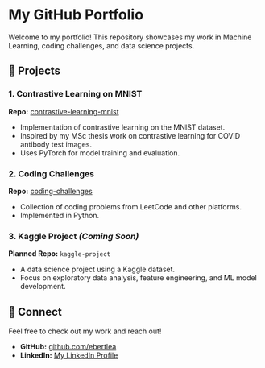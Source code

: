 # My GitHub Portfolio

Welcome to my portfolio! This repository showcases my work in Machine Learning, coding challenges, and data science projects.

## 📌 Projects

### 1. Contrastive Learning on MNIST
**Repo:** [contrastive-learning-mnist](https://github.com/ebertlea/contrastive-learning-mnist)
- Implementation of contrastive learning on the MNIST dataset.
- Inspired by my MSc thesis work on contrastive learning for COVID antibody test images.
- Uses PyTorch for model training and evaluation.

### 2. Coding Challenges
**Repo:** [coding-challenges](https://github.com/ebertlea/coding-challenges)
- Collection of coding problems from LeetCode and other platforms.
- Implemented in Python.

### 3. Kaggle Project *(Coming Soon)*
**Planned Repo:** `kaggle-project`
- A data science project using a Kaggle dataset.
- Focus on exploratory data analysis, feature engineering, and ML model development.

## 🔗 Connect
Feel free to check out my work and reach out!
- **GitHub:** [github.com/ebertlea](https://github.com/ebertlea)
- **LinkedIn:** [My LinkedIn Profile](https://www.linkedin.com/in/lea-ebert-02a35a1b7/)
